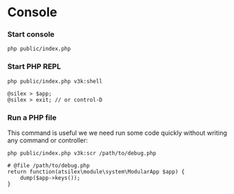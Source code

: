 Console
====

### Start console

    php public/index.php

### Start PHP REPL

    php public/index.php v3k:shell

    @silex > $app;
    @silex > exit; // or control-D

### Run a PHP file

This command is useful we we need run some code quickly without writing any command or controller:


    php public/index.php v3k:scr /path/to/debug.php

    # @file /path/to/debug.php
    return function(atsilex\module\system\ModularApp $app) {
        dump($app->keys());
    }

